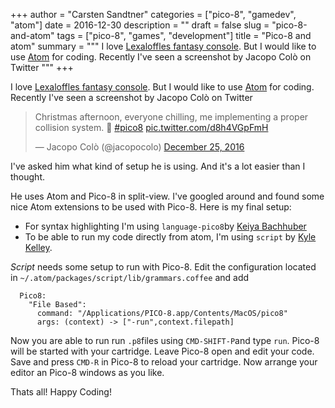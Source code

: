 +++
author = "Carsten Sandtner"
categories = ["pico-8", "gamedev", "atom"]
date = 2016-12-30
description = ""
draft = false
slug = "pico-8-and-atom"
tags = ["pico-8", "games", "development"]
title = "Pico-8 and atom"
summary = """
I love [Lexaloffles fantasy console](http://www.lexaloffle.com/pico-8.php). But I would like to use [Atom](https://atom.io/) for coding. Recently I've seen a screenshot by Jacopo Colò on Twitter
"""
+++

I love [Lexaloffles fantasy console](http://www.lexaloffle.com/pico-8.php). But I would like to use [Atom](https://atom.io/) for coding. Recently I've seen a screenshot by Jacopo Colò on Twitter

<blockquote class="twitter-tweet" data-lang="en"><p lang="en" dir="ltr">Christmas afternoon, everyone chilling, me implementing a proper collision system. 💪 <a href="https://twitter.com/hashtag/pico8?src=hash">#pico8</a> <a href="https://t.co/d8h4VGpFmH">pic.twitter.com/d8h4VGpFmH</a></p>&mdash; Jacopo Colò (@jacopocolo) <a href="https://twitter.com/jacopocolo/status/813033799906951168">December 25, 2016</a></blockquote>
<script async src="//platform.twitter.com/widgets.js" charset="utf-8"></script>

I've asked him what kind of setup he is using. And it's a lot easier than I thought.

He uses Atom and Pico-8 in split-view. I've googled around and found some nice Atom extensions to be used with Pico-8. Here is my final setup:

* For syntax highlighting I'm using `language-pico8`by [Keiya Bachhuber](https://github.com/keiyakins/language-pico8)
* To be able to run my code directly from atom, I'm using `script` by [Kyle Kelley](https://github.com/rgbkrk/atom-script).

_Script_ needs some setup to run with Pico-8. Edit the configuration located in `~/.atom/packages/script/lib/grammars.coffee` and add

```
  Pico8:
    "File Based":
      command: "/Applications/PICO-8.app/Contents/MacOS/pico8"
      args: (context) -> ["-run",context.filepath]
```

Now you are able to run run `.p8`files using `CMD-SHIFT-P`and type `run`. Pico-8 will be started with your cartridge. Leave Pico-8 open and edit your code. Save and press `CMD-R` in Pico-8 to reload your cartridge. Now arrange your editor an Pico-8 windows as you like.

Thats all! Happy Coding!